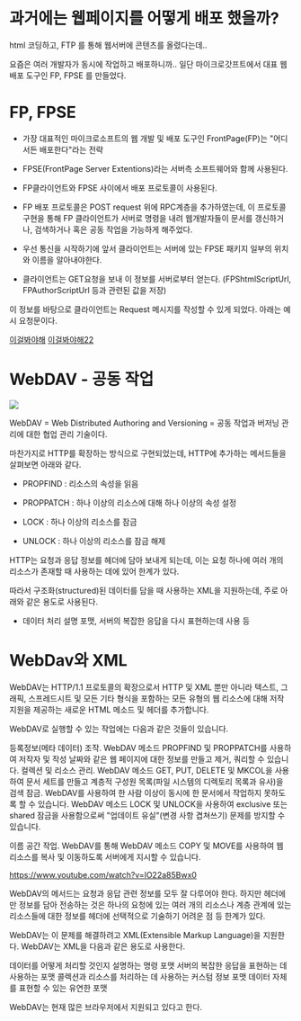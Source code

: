 # 과거에는 웹페이지를 어떻게 배포 했을까?
html 코딩하고, FTP 를 통해 웹서버에 콘텐츠를 올렸다는데..

요즘은 여러 개발자가 동시에 작업하고 배포하니까..
일단 마이크로갓프트에서 대표 웹 배포 도구인 FP, FPSE 를 만들었다.

# FP, FPSE


- 가장 대표적인 마이크로소프트의 웹 개발 및 배포 도구인 FrontPage(FP)는 "어디서든 배포한다"라는 전략

- FPSE(FrontPage Server Extentions)라는 서버측 소프트웨어와 함께 사용된다.
 
- FP클라이언트와 FPSE 사이에서 배포 프로토콜이 사용된다.
 
- FP 배포 프로토콜은 POST request 위에 RPC계층을 추가하였는데, 이 프로토콜 구현을 통해
FP 클라이언트가 서버로 명령을 내려 웹개발자들이 문서를 갱신하거나, 검색하거나 혹은 공동 작업을 가능하게 해주었다.


- 우선 통신을 시작하기에 앞서 클라이언트는 서버에 있는 FPSE 패키지 일부의 위치와 이름을 알아내야한다.

- 클라이언트는 GET요청을 보내 이 정보를 서버로부터 얻는다. (FPShtmlScriptUrl, FPAuthorScriptUrl 등과 관련된 값을 저장)

이 정보를 바탕으로 클라이언트는 Request 메시지를 작성할 수 있게 되었다. 아래는 예시 요청문이다.

[이걸봐야해](https://www.youtube.com/watch?v=GV0wwUxEPvI)
[이걸봐야해22](https://www.youtube.com/watch?v=gKO0h1Q7a4g)

# WebDAV - 공동 작업
![](https://images.velog.io/images/noahshin__11/post/e41fd7bd-4219-4cd9-8f0e-4e9475339c3f/image.png)

WebDAV = Web Distributed Authoring and Versioning
= 공동 작업과 버저닝 관리에 대한 협업 관리 기술이다.

마찬가지로 HTTP를 확장하는 방식으로 구현되었는데, HTTP에 추가하는 메서드들을 살펴보면 아래와 같다.

- PROPFIND : 리소스의 속성을 읽음

- PROPPATCH : 하나 이상의 리소스에 대해 하나 이상의 속성 설정

- LOCK : 하나 이상의 리소스를 잠금

- UNLOCK : 하나 이상의 리소스를 잠금 해제


HTTP는 요청과 응답 정보를 헤더에 담아 보내게 되는데, 이는 요청 하나에 여러 개의 리소스가 존재할 때 사용하는 데에 있어 한계가 있다.

따라서 구조화(structured)된 데이터를 담을 때 사용하는 XML을 지원하는데, 주로 아래와 같은 용도로 사용된다.

- 데이터 처리 설명 포맷, 서버의 복잡한 응답을 다시 표현하는데 사용 등

# WebDav와 XML

WebDAV는 HTTP/1.1 프로토콜의 확장으로서 HTTP 및 XML 뿐만 아니라 텍스트, 그래픽, 스프레드시트 및 모든 기타 형식을 포함하는 모든 유형의 웹 리소스에 대해 저작 지원을 제공하는 새로운 HTML 메소드 및 헤더를 추가합니다.

WebDAV로 실행할 수 있는 작업에는 다음과 같은 것들이 있습니다.

등록정보(메타 데이터) 조작. WebDAV 메소드 PROPFIND 및 PROPPATCH를 사용하여 저작자 및 작성 날짜와 같은 웹 페이지에 대한 정보를 만들고 제거, 쿼리할 수 있습니다.
컬렉션 및 리소스 관리. WebDAV 메소드 GET, PUT, DELETE 및 MKCOL을 사용하여 문서 세트를 만들고 계층적 구성원 목록(파일 시스템의 디렉토리 목록과 유사)을 검색
잠금. WebDAV를 사용하여 한 사람 이상이 동시에 한 문서에서 작업하지 못하도록 할 수 있습니다. WebDAV 메소드 LOCK 및 UNLOCK을 사용하여 exclusive 또는 shared 잠금을 사용함으로써 "업데이트 유실"(변경 사항 겹쳐쓰기) 문제를 방지할 수 있습니다.

이름 공간 작업. WebDAV를 통해 WebDAV 메소드 COPY 및 MOVE를 사용하여 웹 리소스를 복사 및 이동하도록 서버에게 지시할 수 있습니다.

https://www.youtube.com/watch?v=lO22a85Bwx0

WebDAV의 메서드는 요청과 응답 관련 정보를 모두 잘 다루어야 한다. 하지만 헤더에만 정보를 담아 전송하는 것은 하나의 요청에 있는 여러 개의 리소스나 계층 관계에 있는 리소스들에 대한 정보를 헤더에 선택적으로 기술하기 어려운 점 등 한계가 있다.

WebDAV는 이 문제를 해결하려고 XML(Extensible Markup Language)을 지원한다. WebDAV는 XML을 다음과 같은 용도로 사용한다.

데이터를 어떻게 처리할 것인지 설명하는 명령 포맷
서버의 복잡한 응답을 표현하는 데 사용하는 포맷
콜렉션과 리소스를 처리하는 데 사용하는 커스텀 정보 포맷
데이터 자체를 표현할 수 있는 유연한 포맷


WebDAV는 현재 많은 브라우저에서 지원되고 있다고 한다.